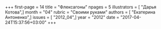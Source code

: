 +++
first-page = 14
title = "Флексагоны"
npages = 5
illustrators = [ "Дарья Котова",]
month = "04"
rubric = "Своими руками"
authors = [ "Екатерина Антоненко",]
issues = [ "2012_04",]
year = "2012"
date = "2017-04-24T15:37:56+03:00"
+++
